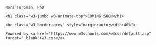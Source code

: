 ﻿<!DOCTYPE html>

<html>

<title>Comingsoon</title>

<meta charset="UTF-8">

<meta name="viewport" content="width=device-width, initial-scale=1">

<link rel="stylesheet" href="https://www.w3schools.com/w3css/4/w3.css">

<link rel="stylesheet" href="https://fonts.googleapis.com/css?family=Raleway">

<style>

body,h1 {font-family: "Raleway", sans-serif}

body, html {height: 100%}

.bgimg {

  background-image: url(background.jpg);

  min-height: 100%;

  background-position: center;

  background-size: cover;

}

</style>

<body>



<div class="bgimg w3-display-container w3-animate-opacity w3-text-white">

  <div class="w3-display-topleft w3-padding-large w3-xlarge">

    Nora Turoman, PhD

  </div>

  <div class="w3-display-middle">

    <h1 class="w3-jumbo w3-animate-top">COMING SOON</h1>

    <hr class="w3-border-grey" style="margin:auto;width:40%">

  </div>

  <div class="w3-display-bottomleft w3-padding-large">

    Powered by <a href="https://www.w3schools.com/w3css/default.asp" target="_blank">w3.css</a>

  </div>

</div>



</body>

</html>

